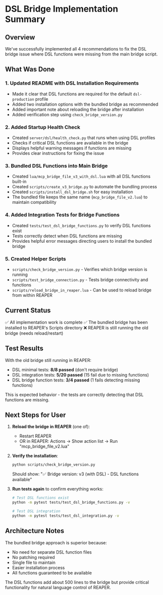# DSL Bridge Implementation Summary

## Overview
We've successfully implemented all 4 recommendations to fix the DSL bridge issue where DSL functions were missing from the main bridge script.

## What Was Done

### 1. Updated README with DSL Installation Requirements
- Made it clear that DSL functions are required for the default `dsl-production` profile
- Added two installation options with the bundled bridge as recommended
- Added important note about reloading the bridge after installation
- Added verification step using `check_bridge_version.py`

### 2. Added Startup Health Check
- Created `server/dsl/health_check.py` that runs when using DSL profiles
- Checks if critical DSL functions are available in the bridge
- Displays helpful warning messages if functions are missing
- Provides clear instructions for fixing the issue

### 3. Bundled DSL Functions into Main Bridge
- Created `lua/mcp_bridge_file_v3_with_dsl.lua` with all DSL functions built-in
- Created `scripts/create_v3_bridge.py` to automate the bundling process
- Created `scripts/install_dsl_bridge.sh` for easy installation
- The bundled file keeps the same name (`mcp_bridge_file_v2.lua`) to maintain compatibility

### 4. Added Integration Tests for Bridge Functions
- Created `tests/test_dsl_bridge_functions.py` to verify DSL functions exist
- Tests correctly detect when DSL functions are missing
- Provides helpful error messages directing users to install the bundled bridge

### 5. Created Helper Scripts
- `scripts/check_bridge_version.py` - Verifies which bridge version is running
- `scripts/test_bridge_connection.py` - Tests bridge connectivity and functions
- `scripts/reload_bridge_in_reaper.lua` - Can be used to reload bridge from within REAPER

## Current Status

✅ All implementation work is complete
✅ The bundled bridge has been installed to REAPER's Scripts directory
❌ REAPER is still running the old bridge (needs reload/restart)

## Test Results

With the old bridge still running in REAPER:
- DSL minimal tests: **8/8 passed** (don't require bridge)
- DSL integration tests: **5/20 passed** (15 fail due to missing functions)
- DSL bridge function tests: **3/4 passed** (1 fails detecting missing functions)

This is expected behavior - the tests are correctly detecting that DSL functions are missing.

## Next Steps for User

1. **Reload the bridge in REAPER** (one of):
   - Restart REAPER
   - OR in REAPER: Actions → Show action list → Run "mcp_bridge_file_v2.lua"

2. **Verify the installation**:
   ```bash
   python scripts/check_bridge_version.py
   ```
   Should show: "✅ Bridge version: v3 (with DSL) - DSL functions available"

3. **Run tests again** to confirm everything works:
   ```bash
   # Test DSL functions exist
   python -m pytest tests/test_dsl_bridge_functions.py -v
   
   # Test DSL integration
   python -m pytest tests/test_dsl_integration.py -v
   ```

## Architecture Notes

The bundled bridge approach is superior because:
- No need for separate DSL function files
- No patching required
- Single file to maintain
- Easier installation process
- All functions guaranteed to be available

The DSL functions add about 500 lines to the bridge but provide critical functionality for natural language control of REAPER.